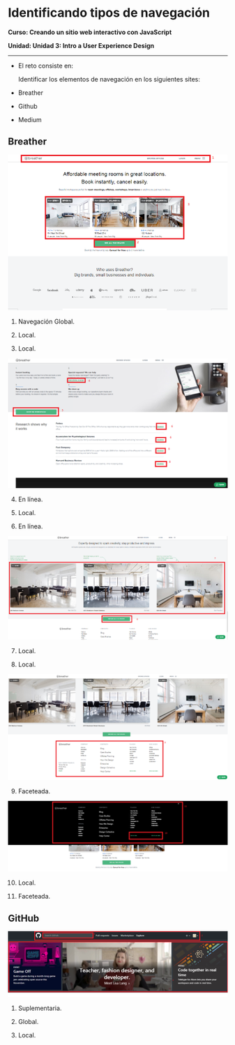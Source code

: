 # Identificando tipos de navegación

**Curso: Creando un sitio web interactivo con JavaScript**  

**Unidad:  Unidad 3: Intro a User Experience Design**

***

* El reto consiste en:

   Identificar los elementos de navegación en los siguientes sites: 

 * Breather
 * Github
 * Medium

## Breather

![navigation](assets/img/breather-1.png)


1. Navegación Global.  

2. Local.  

3. Local.  

![navigation](assets/img/breather-2.png)

4. En línea.

5. Local.

6. En línea. 

![navigation](assets/img/breather-3.png)

7. Local.

8. Local. 

![navigation](assets/img/breather-5.png)

9. Faceteada.  

![navigation](assets/img/breather-6.png)

10. Local.

11. Faceteada.  


## GitHub

![navigation](assets/img/github.png)

1. Suplementaria.  

2. Global.  

3. Local. 









 